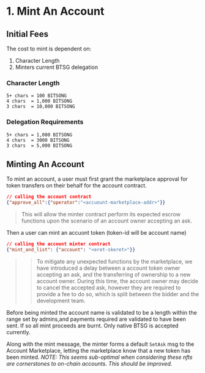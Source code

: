 # 1. Mint An Account

## Initial Fees

The cost to mint is dependent on:

1. Character Length
2. Minters current BTSG delegation

### Character Length

```
5+ chars = 100 BITSONG
4 chars  = 1,000 BITSONG
3 chars  = 10,000 BITSONG
```

### Delegation Requirements

```
5+ chars = 1,000 BITSONG
4 chars  = 3000 BITSONG
3 chars  = 5,000 BITSONG
```

## Minting An Account

To mint an account, a user must first grant the marketplace approval for token transfers on their behalf for the account contract.

```json
// calling the account contract
{"approve_all":{"operator":"<accuount-marketplace-addr>"}}
```

> This will allow the minter contract perform its expected escrow functions upon the scenario of an account owner accepting an ask.

Then a user can mint an accuont token (token-id will be account name)

```json
// calling the account minter contract 
{"mint_and_list": {"account": "<eret-skeret>"}}
```

>> To mitigate any unexpected functions by the marketplace, we have introduced a delay between a account token owner accepting an ask, and the transferring of ownership to a new account owner. During this time, the account owner may decide to cancel the accepted ask, however they are required to provide a fee to do so, which is split between the bidder and the development team.

Before being minted the account name is validated to be a length within the range set by admins,and payments required are validated to have been sent. If so all mint proceeds are burnt. Only native BTSG is accepted currently.

Along with the mint message, the minter forms a default `SetAsk` msg to the Account Marketplace, letting the marketplace know that a new token has been minted. *NOTE: This seems sub-optimal when considering these nfts are cornerstones to on-chain accounts. This should be improved.*
